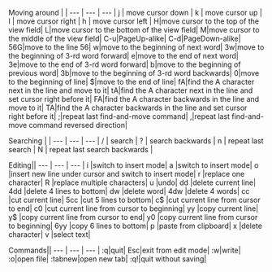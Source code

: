 Moving around | |
--- | --- | --- |
j | move cursor down |
k | move cursor up |
l | move cursor right |
h | move cursor left |
H|move cursor to the top of the view field|
L|move cursor to the bottom of the view field|
M|move cursor to the middle of the view field|
C-u|PageUp-alike|
C-d|PageDown-alike|
56G|move to the line 56|
w|move to the beginning of next word|
3w|move to the beginning of 3-rd word forward|
e|move to the end of next word|
3e|move to the end of 3-rd word forward|
b|move to the beginning of previous word|
3b|move to the beginning of 3-rd word backwards|
0|move to the beginning of line|
$|move to the end of line|
fA|find the A character next in the line and move to it|
tA|find the A character next in the line and set cursor right before it|
FA|find the A character backwards in the line and move to it|
TA|find the A character backwards in the line and set cursor right before it|
;|repeat last find-and-move command|
,|repeat last find-and-move command reversed direction|

Searching | |
--- | --- | --- |
/ | search |
? | search backwards |
n | repeat last search |
N | repeat last search backwards |

Editing||
--- | --- | --- |
i |switch to insert mode|
a |switch to insert mode|
o |insert new line under cursor and switch to insert mode|
r |replace one character|
R |replace multiple characters|
u |undo|
dd |delete current line|
4dd |delete 4 lines to bottom|
dw |delete word|
4dw |delete 4 words|
cc |cut current line|
5cc |cut 5 lines to bottom|
c$ |cut current line from cursor to end|
c0 |cut current line from cursor to beginning|
yy |copy current line|
y$ |copy current line from cursor to end|
y0 |copy current line from cursor to beginning|
6yy |copy 6 lines to bottom|
p |paste from clipboard|
x |delete character|
v |select text|

Commands||
--- | --- | --- |
:q|quit|
Esc|exit from edit mode|
:w|write|
:o|open file|
:tabnew|open new tab|
:q!|quit without saving|
